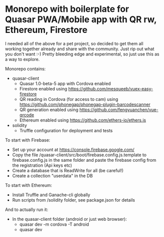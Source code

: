# Monorepo with boilerplate for Quasar PWA/Mobile app with QR rw, Ethereum, Firestore

I needed all of the above for a pet project, so decided to get them all working together already and share with the community. Just rip out what you don't want :-) 
Pretty bleeding edge and experimental, so just use this as a way to explore. 

Monorepo contains:
- quasar-client
    - Quasar 1.0-beta-5 app with Cordova enabled
    - Firestore enabled using https://github.com/mesqueeb/vuex-easy-firestore
    - QR reading in Cordova (for access to cam) using https://github.com/phonegap/phonegap-plugin-barcodescanner
    - QR generation enabled using https://github.com/fengyuanchen/vue-qrcode
    - Ethereum enabled using https://github.com/ethers-io/ethers.js
- solidity
    - Truffle configuration for deployment and tests

To start with Firebase:
- Set up your account at https://console.firebase.google.com/
- Copy the file /quasar-client/src/boot/firebase.config.js.template to firebase.config.js in the same folder and paste the firebase config from the registration (Api keys etc)
- Create a database that is ReadWrite for all (be careful!)
- Create a collection "userdata" in the DB

To start with Ethereum:
- Install Truffle and Ganache-cli globally
- Run scripts from /solidity folder, see package.json for details

And to actually run it:
- In the quasar-client folder (android or just web browser): 
    - quasar dev -m cordova -T android
    - quasar dev
